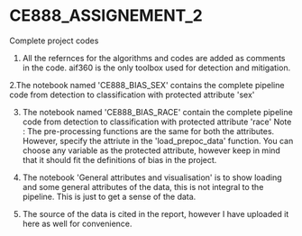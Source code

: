 # CE888_ASSIGNEMENT_2
Complete project codes

1. All the refernces for the algorithms and codes are added as comments in the code. aif360 is the only toolbox used for detection and mitigation.

2.The notebook named 'CE888_BIAS_SEX' contains the complete pipeline code from detection to classification with protected attribute 'sex'

3. The notebook named 'CE888_BIAS_RACE' contain the complete pipeline code from detection to classification with protected attribute 'race'
Note :
    The pre-processing functions are the same for both the attributes. However, specify the attriute in the 'load_prepoc_data' function. You can choose any variable as the protected attribute, however keep in mind that it should fit the definitions of bias in the project.
    
4. The notebook 'General attributes and visualisation' is to show loading and some general attributes of the data, this is not integral to the pipeline. This is just to get a sense of the data.

5. The source of the data is cited in the report, however I have uploaded it here as well for convenience.
